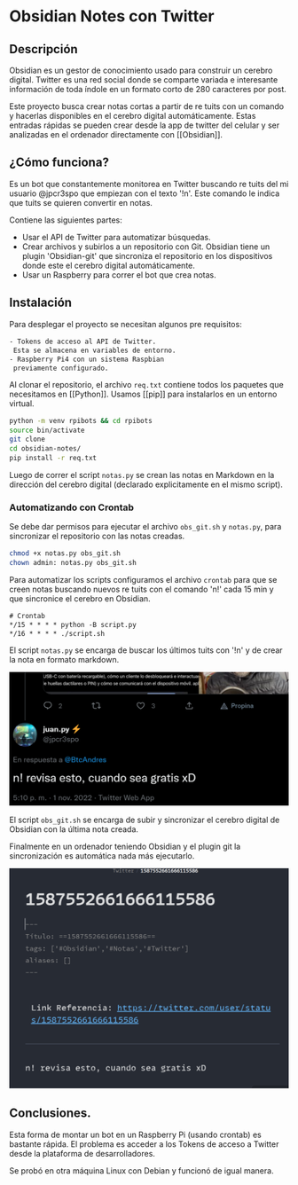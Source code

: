 # **Obsidian Notes con Twitter**

## Descripción

Obsidian es un gestor de conocimiento usado para construir un cerebro digital. 
Twitter es una red social donde se comparte variada e interesante información de toda índole en un formato corto de 280 caracteres por post.

Este proyecto busca crear notas cortas a partir de re tuits con un comando y hacerlas disponibles en el cerebro digital automáticamente. Estas entradas rápidas se pueden crear desde la app de twitter del celular y ser analizadas en el ordenador directamente con [[Obsidian]].

## ¿Cómo funciona?

Es un bot que constantemente monitorea en Twitter buscando re tuits del mi usuario @jpcr3spo que empiezan con el texto '!n'. Este comando le indica que tuits se quieren convertir en notas.

Contiene las siguientes partes:
- Usar el API de Twitter para automatizar búsquedas.
- Crear archivos y subirlos a un repositorio con Git. Obsidian tiene un plugin 'Obsidian-git' que sincroniza el repositorio en los dispositivos donde este el cerebro digital automáticamente.
- Usar un Raspberry para correr el bot que crea notas. 

## Instalación

Para desplegar el proyecto se necesitan algunos pre requisitos:

	- Tokens de acceso al API de Twitter.
	 Esta se almacena en variables de entorno.
	- Raspberry Pi4 con un sistema Raspbian
	 previamente configurado.

Al clonar el repositorio, el archivo `req.txt` contiene todos los paquetes que necesitamos en [[Python]]. Usamos [[pip]] para instalarlos en un entorno virtual.

``` sh %lenguaje
python -m venv rpibots && cd rpibots
source bin/activate
git clone
cd obsidian-notes/
pip install -r req.txt
```

Luego de correr el script `notas.py` se crean las notas en Markdown en la dirección del cerebro digital (declarado explicitamente en el mismo script).

### Automatizando con Crontab

Se debe dar permisos para ejecutar el archivo `obs_git.sh` y `notas.py`, para sincronizar el repositorio con las notas creadas. 

``` sh
chmod +x notas.py obs_git.sh
chown admin: notas.py obs_git.sh
```

Para automatizar los scripts configuramos el archivo `crontab` para que se creen notas buscando nuevos re tuits con el comando 'n!' cada 15 min y que sincronice el cerebro en Obsidian.
``` config
# Crontab
*/15 * * * * python -B script.py
*/16 * * * * ./script.sh
```

El script `notas.py` se encarga de buscar los últimos tuits con '!n' y de crear la nota en formato markdown.

![Tuit invocando comando 'n!' al inicio](images/tuit_comando.png)

El script `obs_git.sh` se encarga de subir y sincronizar el cerebro digital de Obsidian con la última nota creada.

Finalmente en un ordenador teniendo Obsidian y el plugin git la sincronización es automática nada más ejecutarlo.

![La nota creada automáticamente](images/nota_creada.png)


## Conclusiones.

Esta forma de montar un bot en un Raspberry Pi (usando crontab) es bastante rápida. El problema es acceder a los Tokens de acceso a Twitter desde la plataforma de desarrolladores.

Se probó en otra máquina Linux con Debian y funcionó de igual manera. 



